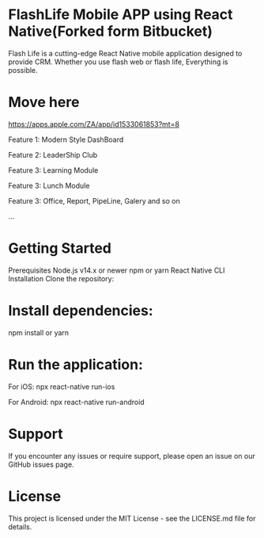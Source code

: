 # FlashLife Mobile APP using React Native(Forked form Bitbucket)

Flash Life is a cutting-edge React Native mobile application designed to provide CRM. Whether you use flash web or flash life, Everything is possible.

# Move here 
https://apps.apple.com/ZA/app/id1533061853?mt=8

Feature 1: Modern Style DashBoard

Feature 2: LeaderShip Club

Feature 3: Learning Module

Feature 3: Lunch Module

Feature 3: Office, Report, PipeLine, Galery and so on

...
# Getting Started

Prerequisites
Node.js v14.x or newer
npm or yarn
React Native CLI
Installation
Clone the repository:

# Install dependencies:
npm install or yarn

# Run the application:

For iOS:
npx react-native run-ios

For Android:
npx react-native run-android

# Support
If you encounter any issues or require support, please open an issue on our GitHub issues page.

# License
This project is licensed under the MIT License - see the LICENSE.md file for details.
